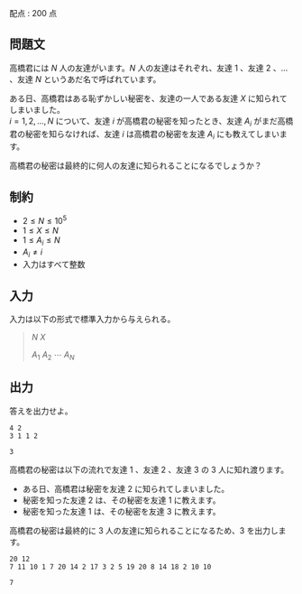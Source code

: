 配点 : $200$ 点

## 問題文

高橋君には $N$ 人の友達がいます。$N$ 人の友達はそれぞれ、友達 $1$ 、友達 $2$ 、$\ldots$ 、友達 $N$ というあだ名で呼ばれています。

ある日、高橋君はある恥ずかしい秘密を、友達の一人である友達 $X$ に知られてしまいました。<br>
$i = 1, 2, \ldots, N$ について、友達 $i$ が高橋君の秘密を知ったとき、友達 $A_i$ がまだ高橋君の秘密を知らなければ、友達 $i$ は高橋君の秘密を友達 $A_i$ にも教えてしまいます。

高橋君の秘密は最終的に何人の友達に知られることになるでしょうか？

## 制約

- $2 \leq N \leq 10^5$
- $1 \leq X \leq N$
- $1 \leq A_i \leq N$
- $A_i \neq i$
- 入力はすべて整数

## 入力

入力は以下の形式で標準入力から与えられる。

> $N$ $X$
> 
> $A_1$ $A_2$ $\cdots$ $A_N$

## 出力

答えを出力せよ。

```input1
4 2
3 1 1 2
```

```output1
3
```

高橋君の秘密は以下の流れで友達 $1$ 、友達 $2$ 、友達 $3$ の $3$ 人に知れ渡ります。

- ある日、高橋君は秘密を友達 $2$ に知られてしまいました。
- 秘密を知った友達 $2$ は、その秘密を友達 $1$ に教えます。
- 秘密を知った友達 $1$ は、その秘密を友達 $3$ に教えます。

高橋君の秘密は最終的に $3$ 人の友達に知られることになるため、$3$ を出力します。

```input2
20 12
7 11 10 1 7 20 14 2 17 3 2 5 19 20 8 14 18 2 10 10
```

```output2
7
```